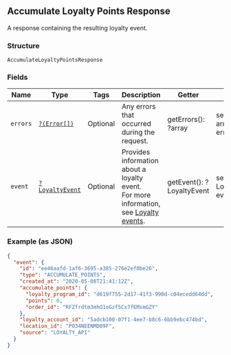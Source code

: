 ## Accumulate Loyalty Points Response

A response containing the resulting loyalty event.

### Structure

`AccumulateLoyaltyPointsResponse`

### Fields

| Name | Type | Tags | Description | Getter | Setter |
|  --- | --- | --- | --- | --- | --- |
| `errors` | [`?(Error[])`](/doc/models/error.md) | Optional | Any errors that occurred during the request. | getErrors(): ?array | setErrors(?array errors): void |
| `event` | [`?LoyaltyEvent`](/doc/models/loyalty-event.md) | Optional | Provides information about a loyalty event.<br>For more information, see [Loyalty events](https://developer.squareup.com/docs/docs/loyalty-api/overview/#loyalty-events). | getEvent(): ?LoyaltyEvent | setEvent(?LoyaltyEvent event): void |

### Example (as JSON)

```json
{
  "event": {
    "id": "ee46aafd-1af6-3695-a385-276e2ef0be26",
    "type": "ACCUMULATE_POINTS",
    "created_at": "2020-05-08T21:41:12Z",
    "accumulate_points": {
      "loyalty_program_id": "d619f755-2d17-41f3-990d-c04ecedd64dd",
      "points": 6,
      "order_id": "RFZfrdtm3mhO1oGzf5Cx7fEMsmGZY"
    },
    "loyalty_account_id": "5adcb100-07f1-4ee7-b8c6-6bb9ebc474bd",
    "location_id": "P034NEENMD09F",
    "source": "LOYALTY_API"
  }
}
```

